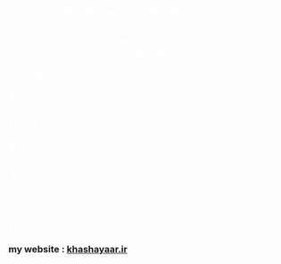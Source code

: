 <h1 style="color:white" href="#">
:wave: Hollo everybody 
</h1>
<h3 style="color:white" href="#">
I am khashayar , an engineering student at  Tehran Kharazmi University , a web and web application developer <br> <br>
My skills : <br><br>
🟠 html <br><br>
🔵 css ( bootstrap ) <br><br>
🟢 c# <br><br>
🟣 php ( php-oop and mvc , wordpress ) <br><br>
🟠 javascript & Jquery <br><br>
🔵 python 
</h3>
<h3>my website : <a href="https://khashayaar.ir">khashayaar.ir</a></h3>

